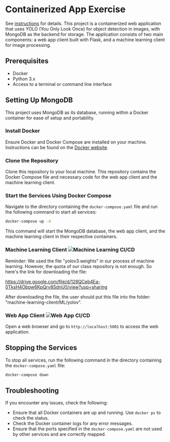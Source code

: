 # Containerized App Exercise

See [instructions](./instructions.md) for details. This project is a containerized web application that uses YOLO (You Only Look Once) for object detection in images, with MongoDB as the backend for storage. The application consists of two main components: a web app client built with Flask, and a machine learning client for image processing.

## Prerequisites

- Docker
- Python 3.x
- Access to a terminal or command line interface

## Setting Up MongoDB

This project uses MongoDB as its database, running within a Docker container for ease of setup and portability.

### Install Docker

Ensure Docker and Docker Compose are installed on your machine. Instructions can be found on the [Docker website](https://www.docker.com/products/docker-desktop).

### Clone the Repository

Clone this repository to your local machine. This repository contains the Docker Compose file and necessary code for the web app client and the machine learning client.

### Start the Services Using Docker Compose

Navigate to the directory containing the `docker-compose.yaml` file and run the following command to start all services:

```bash
docker-compose up -d
```

This command will start the MongoDB database, the web app client, and the machine learning client in their respective containers.

### Machine Learning Client ![Machine Learning CI/CD](https://github.com/software-students-fall2023/4-containerized-app-exercise-teamdominator/actions/workflows/machinelearningCI-CD.yaml/badge.svg)

Reminder: We used the file "yolov3.weights" in our process of machine learning. However, the quota of our class repository is not enough. So here's the link for downloading the file:

https://drive.google.com/file/d/128QCeb4Ea-0TksH4Obpw6KpQrv8SdnU0/view?usp=sharing

After downloading the file, the user should put this file into the folder: "machine-learning-client/ML/yolov".

### Web App Client ![Web App CI/CD](https://github.com/software-students-fall2023/4-containerized-app-exercise-teamdominator/actions/workflows/webappCI-CD.yaml/badge.svg)

Open a web browser and go to `http://localhost:5001` to access the web application.

## Stopping the Services

To stop all services, run the following command in the directory containing the `docker-compose.yaml` file:

```bash
docker-compose down
```

## Troubleshooting

If you encounter any issues, check the following:

- Ensure that all Docker containers are up and running. Use `docker ps` to check the status.
- Check the Docker container logs for any error messages.
- Ensure that the ports specified in the `docker-compose.yaml` are not used by other services and are correctly mapped.
